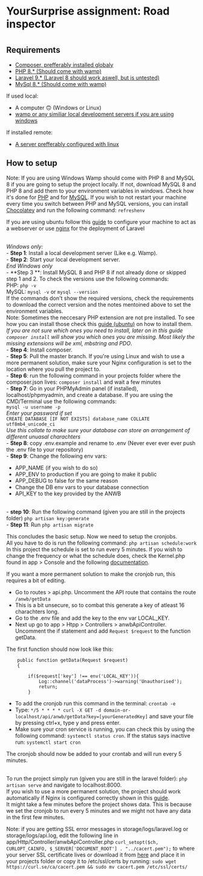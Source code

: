 <p align="center"><h1>YourSurprise assignment: Road inspector<h1></p>

## Requirements
- [Composer, prefferably installed globaly](https://getcomposer.org/download/)
- [PHP 8.* (Should come with wamp)](https://www.php.net/downloads)
- [Laravel 9.* (Laravel 8 should work aswell, but is untested)](https://laravel.com/)
- [MySql 8.* (Should come with wamp)](https://www.mysql.com/)

If used local:
- A computer 🙃 (Windows or Linux)
- [wamp or any similiar local development servers if you are using windows](https://www.wampserver.com/en/download-wampserver-64bits/)

If installed remote:
- [A server prefferably configured with linux](https://www.ibm.com/nl-en/it-infrastructure/servers?utm_content=SRCWW&p1=Search&p4=43700068028831511&p5=p&gclid=CjwKCAjw0a-SBhBkEiwApljU0rJ6KR7_kgbR2_Y5UAEfMzWWJyQ6myY4FJVOGwVp6wt1HS-YOJOrZhoCy08QAvD_BwE&gclsrc=aw.ds)

## How to setup

Note: If you are using Windows Wamp should come with PHP 8 and MySQL 8 if you are going to setup the project locally. If not, download MySQL 8 and PHP 8 and add them to your environment variables in windows. Check how it's done for [PHP](https://www.php.net/manual/en/faq.installation.php) and for [MySQL](https://stackoverflow.com/questions/5920136/mysql-is-not-recognised-as-an-internal-or-external-command-operable-program-or-b).
If you wish to not restart your machine every time you switch between PHP and MySQL versions, you can install [Chocolatey](https://chocolatey.org/install) and run the following command: ```refreshenv```

If you are using ubuntu follow this [guide](https://linuxhint.com/install_apache_web_server_ubuntu/) to configure your machine to act as a webserver or use [nginx](https://laravel.com/docs/9.x/deployment) for the deployment of Laravel

<br>*Windows only:*
<br>- **Step 1**: Install a local development server (Like e.g. Wamp).
<br>- **Step 2**: Start your local development server.
<br>*End Windows only*
<br>- **Step 3 **: Install MySQL 8 and PHP 8 if not already done or skipped step 1 and 2. To check the versions use the following commands:
<br>PHP: ```php -v```
<br>MySQL: ```mysql -v``` or ```mysql --version```
<br>If the commands don't show the required versions, check the requirements to download the correct version and the notes mentoined above to set the environment variables.
<br>Note: Sometimes the neccesary PHP extension are not pre installed. To see how you can install those check this [guide (ubuntu)](https://computingforgeeks.com/how-to-install-php-on-ubuntu-2/) on how to install them. *If you are not sure which ones you need to install, later on in this guide ```composer install``` will show you which ones you are missing. Most likely the missing extensions will be xml, mbstring and PDO*.
<br>- **Step 4**: Install composer.
<br>- **Step 5**: Pull the master branch. If you're using Linux and wish to use a more permanent solution, make sure your Nginx configuration is set to the location where you pull the project to.
<br>- **Step 6**: run the following command in your projects folder where the composer.json lives: ```composer install``` and wait a few minutes
<br>- **Step 7**: Go in your PHPMyAdmin panel (if installed), localhost/phpmyadmin, and create a database. If you are using the CMD/Terminal use the following commands:
<br>```mysql -u username -p```
<br>*Enter your password if set*
<br>```CREATE DATABASE [IF NOT EXISTS] database_name COLLATE utf8mb4_unicode_ci```
<br>*Use this collate to make sure your database can store an arrangement of different unuasal charachters*
<br>- **Step 8**: copy .env.example and rename to .env (Never ever ever ever push the .env file to your repository)
<br>- **Step 9**: Change the following env vars:
   
   - APP_NAME (if you wish to do so)
   - APP_ENV to production if you are going to make it public
   - APP_DEBUG to false for the same reason
   - Change the DB env vars to your database connection
   - API_KEY to the key provided by the ANWB
   
<br>- **step 10**: Run the following command (given you are still in the projects folder) ```php artisan key:generate```
<br>- **Step 11**: Run ```php artisan migrate```

This concludes the basic setup. Now we need to setup the cronjobs.
<br> All you have to do is run the following command: ```php artisan schedule:work```
<br> In this project the schedule is set to run every 5 minutes. If you wish to change the frequency or what the schedule does, check the Kernel.php found in app > Console and the following [documentation](https://laravel.com/docs/9.x/scheduling#defining-schedules).

If you want a more permanent solution to make the cronjob run, this requires a bit of editing.
- Go to routes > api.php. Uncomment the API route that contains the route ```/anwb/getData``` 
- This is a bit unsecure, so to combat this generate a key of atleast 16 charachters long.
- Go to the .env file and add the key to the env var LOCAL_KEY.
- Next up go to app > Htpp > Controllers > anwbApiController. Uncomment the if statement and add ```Request $request``` to the function getData.

The first function should now look like this:
``` 
    public function getData(Request $request)
    {

        if($request['key'] !== env('LOCAL_KEY')){
            Log::channel('dataProcess')->warning('Unauthorised');
            return;
        }
```
- To add the cronjob run this command in the terminal: ```crontab -e```
- Type: ```*/5 * * * * curl -X GET -d domain-or-localhost/api/anwb/getData?key=[yourGeneratedKey]``` and save your file by pressing ctrl+x, type y and press enter.
- Make sure your cron service is running, you can check this by using the following command: ```systemctl status cron```. If the status says inactive run: ```systemctl start cron```

The cronjob should now be added to your crontab and will run every 5 minutes.

<br>To run the project simply run (given you are still in the laravel folder): ```php artisan serve``` and navigate to localhost:8000.
<br>If you wish to use a more permanent solution, the project should work automatically if Nginx is configured correctly shown in this [guide](https://laravel.com/docs/9.x/deployment).
<br>It might take a few minutes before the project shows data. This is because we set the cronjob to run every 5 minutes and we might not have any data in the first few minutes.

Note: if you are getting SSL error messages in storage/logs/laravel.log or storage/logs/api.log, edit the following line in app/Http/Controller/anwbApiController.php
```curl_setopt($ch, CURLOPT_CAINFO, $_SERVER['DOCUMENT_ROOT'] . "../cacert.pem");``` to where your server SSL certificate lives or download it from [here](https://curl.se/docs/caextract.html) and place it in your projects folder or copy it to /etc/ssl/certs by running: ```sudo wget https://curl.se/ca/cacert.pem && sudo mv cacert.pem /etc/ssl/certs/```

